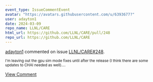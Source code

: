 ```yaml
---
event_type: IssueCommentEvent
avatar: "https://avatars.githubusercontent.com/u/6393677?"
user: adayton1
date: 2024-03-09
repo_name: LLNL/CARE
html_url: https://github.com/LLNL/CARE/pull/248
repo_url: https://github.com/LLNL/CARE
---
```


<a href='https://github.com/adayton1' target='_blank'>adayton1</a> commented on issue <a href='https://github.com/LLNL/CARE/pull/248' target='_blank'>LLNL/CARE#248</a>.

<small>I'm leaving out the gpu sim mode fixes until after the release (I think there are some updates to CHAI needed as well)....</small>

<a href='https://github.com/LLNL/CARE/pull/248' target='_blank'>View Comment</a>